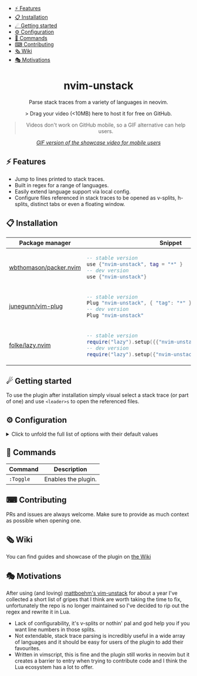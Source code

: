 <!--toc:start-->

- [⚡️ Features](#️-features)
- [📋 Installation](#-installation)
- [☄ Getting started](#-getting-started)
- [⚙ Configuration](#-configuration)
- [🧰 Commands](#-commands)
- [⌨ Contributing](#-contributing)
- [🗞 Wiki](#-wiki)
- [🎭 Motivations](#-motivations)
<!--toc:end-->

<p align="center">
  <h1 align="center">nvim-unstack</h2>
</p>

<p align="center">
    Parse stack traces from a variety of languages in neovim.
</p>

<div align="center">
    > Drag your video (<10MB) here to host it for free on GitHub.
</div>

<div align="center">

> Videos don't work on GitHub mobile, so a GIF alternative can help users.

_[GIF version of the showcase video for mobile users](SHOWCASE_GIF_LINK)_

</div>

## ⚡️ Features

- Jump to lines printed to stack traces.
- Built in regex for a range of languages.
- Easily extend language support via local config.
- Configure files referenced in stack traces to be opened as v-splits, h-splits, distinct tabs or even a floating window.

## 📋 Installation

<div align="center">
<table>
<thead>
<tr>
<th>Package manager</th>
<th>Snippet</th>
</tr>
</thead>
<tbody>
<tr>
<td>

[wbthomason/packer.nvim](https://github.com/wbthomason/packer.nvim)

</td>
<td>

```lua
-- stable version
use {"nvim-unstack", tag = "*" }
-- dev version
use {"nvim-unstack"}
```

</td>
</tr>
<tr>
<td>

[junegunn/vim-plug](https://github.com/junegunn/vim-plug)

</td>
<td>

```lua
-- stable version
Plug "nvim-unstack", { "tag": "*" }
-- dev version
Plug "nvim-unstack"
```

</td>
</tr>
<tr>
<td>

[folke/lazy.nvim](https://github.com/folke/lazy.nvim)

</td>
<td>

```lua
-- stable version
require("lazy").setup({{"nvim-unstack", version = "*"}})
-- dev version
require("lazy").setup({"nvim-unstack"})
```

</td>
</tr>
</tbody>
</table>
</div>

## ☄ Getting started

To use the plugin after installation simply visual select a stack trace (or part of one) and use `<leader>s` to open the referenced files.

## ⚙ Configuration

<details>
<summary>Click to unfold the full list of options with their default values</summary>

> **Note**: The options are also available in Neovim by calling `:h nvim-unstack.options`

```lua
require("nvim-unstack").setup({
    -- you can copy the full list from lua/nvim-unstack/config.lua
})
```

</details>

## 🧰 Commands

| Command   | Description         |
| --------- | ------------------- |
| `:Toggle` | Enables the plugin. |

## ⌨ Contributing

PRs and issues are always welcome. Make sure to provide as much context as possible when opening one.

## 🗞 Wiki

You can find guides and showcase of the plugin on [the Wiki](https://github.com/relf108/nvim-unstack/wiki)

## 🎭 Motivations

After using (and loving) [mattboehm's vim-unstack](https://github.com/mattboehm/vim-unstack) for about a year I've collected a short list of gripes that I think are worth taking the time to fix, unfortunately the repo is no longer maintained so I've decided to rip out the regex and rewrite it in Lua.

- Lack of configurability, it's v-splits or nothin' pal and god help you if you want line numbers in those splits.
- Not extendable, stack trace parsing is incredibly useful in a wide array of languages and it should be easy for users of the plugin to add their favourites.
- Written in vimscript, this is fine and the plugin still works in neovim but it creates a barrier to entry when trying to contribute code and I think the Lua ecosystem has a lot to offer.
